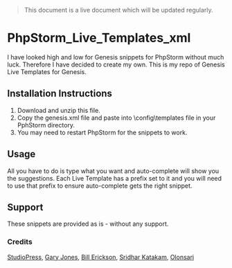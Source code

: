 <blockquote>This document is a live document which will be updated regularly.</blockquote>

# PhpStorm_Live_Templates_xml
I have looked high and low for Genesis snippets for PhpStorm without much luck.  Therefore I have decided to create my own.
This is my repo of Genesis Live Templates for Genesis.

## Installation Instructions
1. Download and unzip this file.
2. Copy the genesis.xml file and paste into \config\templates file in your PphStorm directory.
3. You may need to restart PhpStorm for the snippets to work.

## Usage
All you have to do is type what you want and auto-complete will show you the suggestions.  Each Live Template has a prefix set to it and you will need to use that prefix to ensure auto-complete gets the right snippet.

## Support
These snippets are provided as is - without any support.

### Credits
<a href="#">StudioPress</a>, <a href="https://github.com/GaryJones/sublime/tree/master/snippets">Gary Jones</a>, <a href="http://www.billerickson.net/code/">Bill Erickson</a>, <a href="https://github.com/srikat/Genesis">Sridhar Katakam</a>, <a href="https://github.com/oalansari82/VS-Code-Snippets">Olonsari</a> 
